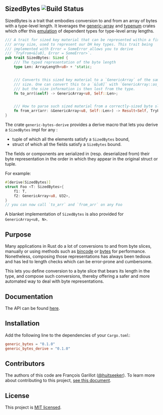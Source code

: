 ##  SizedBytes ![Build Status](https://github.com/huitseeker/generic-array-derive/workflows/Rust%20CI/badge.svg)

SizedBytes is a trait that embodies conversion to and from an array of bytes
with a type-level length. It leverages the
[generic-array](https://github.com/fizyk20/generic-array) and
[typenum](https://github.com/paholg/typenum) crates which offer this
[emulation](https://doi.org/10.1017/S0956796802004355) of dependent types for
type-level array lengths.

```rust
/// A trait for sized key material that can be represented within a fixed byte
/// array size, used to represent our DH key types. This trait being
/// implemented with Error = SomeError allows you to derive
/// `TryFrom<&[u8], Error = SomeError>`.
pub trait SizedBytes: Sized {
    /// The typed representation of the byte length
    type Len: ArrayLength<u8> + 'static;


    /// Converts this sized key material to a `GenericArray` of the same
    /// size. One can convert this to a `&[u8]` with `GenericArray::as_slice()`
    /// but the size information is then lost from the type.
    fn to_arr(&self) -> GenericArray<u8, Self::Len>;


    /// How to parse such sized material from a correctly-sized byte slice.
    fn from_arr(arr: &GenericArray<u8, Self::Len>) -> Result<Self, TryFromSizedBytesError>;
}
```

The crate `generic-bytes-derive` provides a derive macro that lets you derive a
`SizedBytes` impl for any :

- tuple of which all the elements satisfy a `SizedBytes` bound,
- struct of which all the fields satisfy a `SizeBytes` bound.

The fields or components are serialized in (resp. deserialized from) their byte
representation in the order in which they appear in the original struct or
tuple.

For example:

```rust
#[derive(SizedBytes)]
struct Foo <T: SizedBytes>{
    f1: T,
    f2: GenericArray<u8, U32>,
}
// you can now call `to_arr` and `from_arr` on any Foo
```

A blanket implementation of `SizedBytes` is also provided for `GenericArray<u8, N>`.

Purpose
----------

Many applications in Rust do a lot of conversions to and from byte slices,
manually or using methods such as [bincode](https://github.com/servo/bincode)
or [bytes](https://github.com/serde-rs/bytes) for performance. Nonetheless,
composing those representations has always been tedious and has led to length
checks which can be error-prone and cumbersome.

This lets you define conversion to a byte slice that bears its length in the
type, and compose such conversions, thereby offering a safer and more automated
way to deal with byte representations.

Documentation
-------------

The API can be found [here](https://docs.rs/generic-array-derive/).

Installation
------------

Add the following line to the dependencies of your `Cargo.toml`:

```toml
generic_bytes = "0.1.0"
generic_bytes_derive = "0.1.0"
```

Contributors
------------

The authors of this code are François Garillot ([@huitseeker](https://github.com/huitseeker)).
To learn more about contributing to this project, [see this document](./CONTRIBUTING.md).

License
-------

This project is [MIT licensed](./LICENSE).

